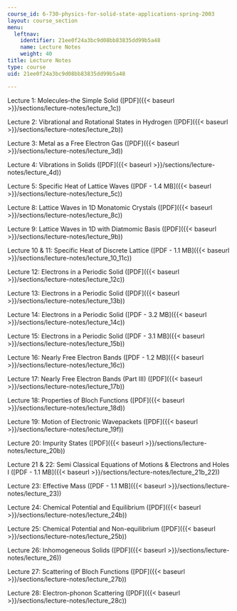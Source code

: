 ```yaml
---
course_id: 6-730-physics-for-solid-state-applications-spring-2003
layout: course_section
menu:
  leftnav:
    identifier: 21ee0f24a3bc9d08bb83835dd99b5a48
    name: Lecture Notes
    weight: 40
title: Lecture Notes
type: course
uid: 21ee0f24a3bc9d08bb83835dd99b5a48

---
```


Lecture 1: Molecules–the Simple Solid ([PDF]({{< baseurl >}}/sections/lecture-notes/lecture_1c))

Lecture 2: Vibrational and Rotational States in Hydrogen ([PDF]({{< baseurl >}}/sections/lecture-notes/lecture_2b))

Lecture 3: Metal as a Free Electron Gas ([PDF]({{< baseurl >}}/sections/lecture-notes/lecture_3d))

Lecture 4: Vibrations in Solids ([PDF]({{< baseurl >}}/sections/lecture-notes/lecture_4d))

Lecture 5: Specific Heat of Lattice Waves ([PDF - 1.4 MB]({{< baseurl >}}/sections/lecture-notes/lecture_5c))

Lecture 8: Lattice Waves in 1D Monatomic Crystals ([PDF]({{< baseurl >}}/sections/lecture-notes/lecture_8c))

Lecture 9: Lattice Waves in 1D with Diatmomic Basis ([PDF]({{< baseurl >}}/sections/lecture-notes/lecture_9b))

Lecture 10 & 11: Specific Heat of Discrete Lattice ([PDF - 1.1 MB]({{< baseurl >}}/sections/lecture-notes/lecture_10_11c))

Lecture 12: Electrons in a Periodic Solid ([PDF]({{< baseurl >}}/sections/lecture-notes/lecture_12c))

Lecture 13: Electrons in a Periodic Solid ([PDF]({{< baseurl >}}/sections/lecture-notes/lecture_13b))

Lecture 14: Electrons in a Periodic Solid ([PDF - 3.2 MB]({{< baseurl >}}/sections/lecture-notes/lecture_14c))

Lecture 15: Electrons in a Periodic Solid ([PDF - 3.1 MB]({{< baseurl >}}/sections/lecture-notes/lecture_15b))

Lecture 16: Nearly Free Electron Bands ([PDF - 1.2 MB]({{< baseurl >}}/sections/lecture-notes/lecture_16c))

Lecture 17: Nearly Free Electron Bands (Part III) ([PDF]({{< baseurl >}}/sections/lecture-notes/lecture_17b))

Lecture 18: Properties of Bloch Functions ([PDF]({{< baseurl >}}/sections/lecture-notes/lecture_18d))

Lecture 19: Motion of Electronic Wavepackets ([PDF]({{< baseurl >}}/sections/lecture-notes/lecture_19f))

Lecture 20: Impurity States ([PDF]({{< baseurl >}}/sections/lecture-notes/lecture_20b))

Lecture 21 & 22: Semi Classical Equations of Motions & Electrons and Holes I ([PDF - 1.1 MB]({{< baseurl >}}/sections/lecture-notes/lecture_21b_22))

Lecture 23: Effective Mass ([PDF - 1.1 MB]({{< baseurl >}}/sections/lecture-notes/lecture_23))

Lecture 24: Chemical Potential and Equilibrium ([PDF]({{< baseurl >}}/sections/lecture-notes/lecture_24b))

Lecture 25: Chemical Potential and Non-equilibrium ([PDF]({{< baseurl >}}/sections/lecture-notes/lecture_25b))

Lecture 26: Inhomogeneous Solids ([PDF]({{< baseurl >}}/sections/lecture-notes/lecture_26))

Lecture 27: Scattering of Bloch Functions ([PDF]({{< baseurl >}}/sections/lecture-notes/lecture_27b))

Lecture 28: Electron-phonon Scattering ([PDF]({{< baseurl >}}/sections/lecture-notes/lecture_28c))